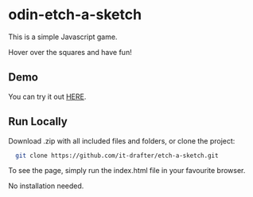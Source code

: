 # odin-etch-a-sketch

This is a simple Javascript game.

Hover over the squares and have fun!

## Demo

You can try it out [HERE](https://it-drafter.github.io/etch-a-sketch/).

## Run Locally

Download .zip with all included files and folders, or clone the project:

```bash
  git clone https://github.com/it-drafter/etch-a-sketch.git
```

To see the page, simply run the index.html file in your favourite browser.

No installation needed.
